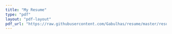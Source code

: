 ```yaml
---
title: "My Resume"
type: "pdf"
layout: "pdf-layout"
pdf_url: "https://raw.githubusercontent.com/Gabulhas/resume/master/resume.pdf"
---
```

